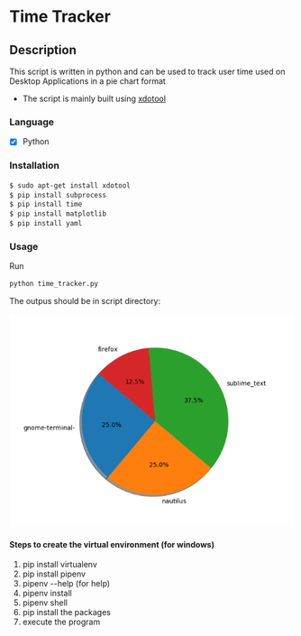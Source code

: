 # Time Tracker
## Description
This script is written in python and can be used to track user time used on Desktop Applications in a pie chart format
* The script is mainly built using [xdotool](https://www.freebsd.org/cgi/man.cgi?query=xdotool&apropos=0&sektion=1&manpath=FreeBSD+8.1-RELEASE+and+Ports&format=html)

### Language
- [X] Python

### Installation
```bash
$ sudo apt-get install xdotool
$ pip install subprocess
$ pip install time
$ pip install matplotlib
$ pip install yaml
``` 

### Usage
Run
```bash
python time_tracker.py
```
The outpus should be in script directory:

![pie_chart_example](time_tracking_pie_chart.png)
#### Steps to create the virtual environment (for windows)
1. pip install virtualenv
2. pip install pipenv
3. pipenv --help (for help)
4. pipenv install
5. pipenv shell
6. pip install the packages
7. execute the program


